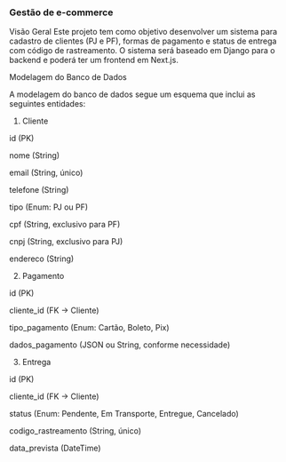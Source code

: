 ### Gestão de e-commerce
Visão Geral
Este projeto tem como objetivo desenvolver um sistema para cadastro de clientes (PJ e PF), formas de pagamento e status de entrega com código de rastreamento. O sistema será baseado em Django para o backend e poderá ter um frontend em Next.js.

Modelagem do Banco de Dados

A modelagem do banco de dados segue um esquema que inclui as seguintes entidades:

1. Cliente

id (PK)

nome (String)

email (String, único)

telefone (String)

tipo (Enum: PJ ou PF)

cpf (String, exclusivo para PF)

cnpj (String, exclusivo para PJ)

endereco (String)

2. Pagamento

id (PK)

cliente_id (FK -> Cliente)

tipo_pagamento (Enum: Cartão, Boleto, Pix)

dados_pagamento (JSON ou String, conforme necessidade)

3. Entrega

id (PK)

cliente_id (FK -> Cliente)

status (Enum: Pendente, Em Transporte, Entregue, Cancelado)

codigo_rastreamento (String, único)

data_prevista (DateTime)
